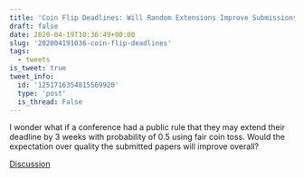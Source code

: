 ```yaml
---
title: 'Coin Flip Deadlines: Will Random Extensions Improve Submissions?'
draft: false
date: 2020-04-19T10:36:49+00:00
slug: '202004191036-coin-flip-deadlines'
tags:
  - tweets
is_tweet: true
tweet_info:
  id: '1251716354815569920'
  type: 'post'
  is_thread: False
---
```




I wonder what if a conference had a public rule that they may extend their deadline by 3 weeks with probability of 0.5 using fair coin toss. Would the expectation over quality the submitted papers will improve overall?

[Discussion](https://x.com/sytelus/status/1251716354815569920)
